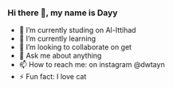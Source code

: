 ### Hi there 👋, my name is Dayy

- 🔭 I’m currently studing on Al-Ittihad
- 🌱 I’m currently learning 
- 👯 I’m looking to collaborate on get
- 💬 Ask me about anything
- 📫 How to reach me: on instagram @dwtayn
- ⚡ Fun fact: I love cat

